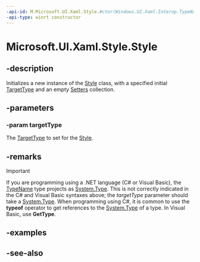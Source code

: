 ```yaml
---
-api-id: M:Microsoft.UI.Xaml.Style.#ctor(Windows.UI.Xaml.Interop.TypeName)
-api-type: winrt constructor
---
```


<!-- Method syntax
public Style(Windows.UI.Xaml.Interop.TypeName targetType)
-->

# Microsoft.UI.Xaml.Style.Style

## -description
Initializes a new instance of the [Style](style.md) class, with a specified initial [TargetType](style_targettype.md) and an empty [Setters](style_setters.md) collection.

## -parameters
### -param targetType
The [TargetType](style_targettype.md) to set for the [Style](style.md).

## -remarks
> [!IMPORTANT]
> 

If you are programming using a .NET language (C# or Visual Basic), the [TypeName](/uwp/api/windows.ui.xaml.interop.typename) type projects as [System.Type](/dotnet/api/system.type?redirectedfrom=MSDN). This is not correctly indicated in the C# and Visual Basic syntaxes above; the *targetType* parameter should take a [System.Type](/dotnet/api/system.type?redirectedfrom=MSDN). When programming using C#, it is common to use the **typeof** operator to get references to the [System.Type](/dotnet/api/system.type?redirectedfrom=MSDN) of a type. In Visual Basic, use **GetType**.

## -examples

## -see-also
